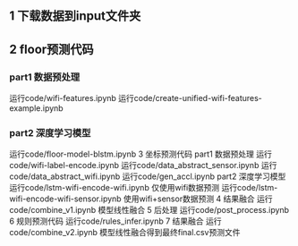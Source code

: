 ## 1 下载数据到input文件夹  
## 2 floor预测代码 
### part1 数据预处理 
运行code/wifi-features.ipynb 
运行code/create-unified-wifi-features-example.ipynb 
### part2 深度学习模型 
运行code/floor-model-blstm.ipynb 
3 坐标预测代码 
part1 数据预处理 
运行code/wifi-label-encode.ipynb 
运行code/data_abstract_sensor.ipynb 
运行code/data_abstract_wifi.ipynb 
运行code/gen_accl.ipynb 
part2 深度学习模型 
运行code/lstm-wifi-encode-wifi.ipynb 仅使用wifi数据预测 
运行code/lstm-wifi-encode-wifi-sensor.ipynb 使用wifi+sensor数据预测 
4 结果融合 
运行code/combine_v1.ipynb 模型线性融合 
5 后处理 
运行code/post_process.ipynb 
6 规则预测代码 
运行code/rules_infer.ipynb 
7 结果融合 
运行code/combine_v2.ipynb 模型线性融合得到最终final.csv预测文件